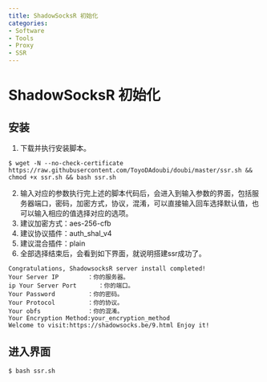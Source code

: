 ```yaml
---
title: ShadowSocksR 初始化
categories:
- Software
- Tools
- Proxy
- SSR
---
```

# ShadowSocksR 初始化

## 安装

1. 下载并执行安装脚本。

 ```shell
$ wget -N --no-check-certificate https://raw.githubusercontent.com/ToyoDAdoubi/doubi/master/ssr.sh && chmod +x ssr.sh && bash ssr.sh
 ```

2. 输入对应的参数执行完上述的脚本代码后，会进入到输入参数的界面，包括服务器端口，密码，加密方式，协议，混淆，可以直接输入回车选择默认值，也可以输入相应的值选择对应的选项。
3. 建议加密方式：aes-256-cfb
4. 建议协议插件：auth_shal_v4
5. 建议混合插件：plain
6. 全部选择结束后，会看到如下界面，就说明搭建ssr成功了。

```shell
Congratulations, ShadowsocksR server install completed!
Your Server IP        ：你的服务器。
ip Your Server Port      ：你的端口。
Your Password         ：你的密码。
Your Protocol         ：你的协议。
Your obfs             ：你的混淆。
Your Encryption Method:your_encryption_method
Welcome to visit:https://shadowsocks.be/9.html Enjoy it!
```

## 进入界面

```bash
$ bash ssr.sh
```

